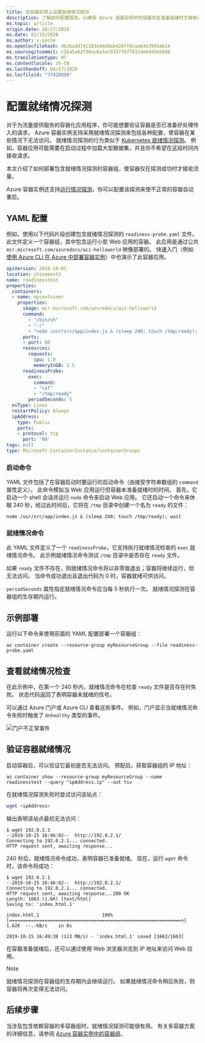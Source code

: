 ```yaml
---
title: 在容器实例上设置就绪情况探测
description: 了解如何配置探测，以确保 Azure 容器实例中的容器仅在准备就绪时才接收请求
ms.topic: article
origin.date: 10/17/2019
ms.date: 01/15/2020
ms.author: v-yeche
ms.openlocfilehash: 4b2badd741183e04d4ab426ff8caa64639914e14
ms.sourcegitcommit: c1ba5a62f30ac0a3acb337fb77431de6493e6096
ms.translationtype: HT
ms.contentlocale: zh-CN
ms.lasthandoff: 04/17/2020
ms.locfileid: "77428890"
---
```

<!--Verified successfully-->
# <a name="configure-readiness-probes"></a>配置就绪情况探测

对于为流量提供服务的容器化应用程序，你可能想要验证容器是否已准备好处理传入的请求。 Azure 容器实例支持采用就绪情况探测来包括各种配置，使容器在某些情况下无法访问。 就绪情况探测的行为类似于 [Kubernetes 就绪情况探测](https://kubernetes.io/docs/tasks/configure-pod-container/configure-liveness-readiness-startup-probes/)。 例如，容器应用可能需要在启动过程中加载大型数据集，并且你不希望在这段时间内接收请求。

本文介绍了如何部署包含就绪情况探测的容器组，使容器仅在探测成功时才接收流量。

Azure 容器实例还支持[运行情况探测](container-instances-liveness-probe.md)，你可以配置该探测来使不正常的容器自动重启。

## <a name="yaml-configuration"></a>YAML 配置

例如，使用以下代码片段创建包含就绪情况探测的 `readiness-probe.yaml` 文件。 此文件定义一个容器组，其中包含运行小型 Web 应用的容器。 此应用是通过公共 `mcr.microsoft.com/azuredocs/aci-helloworld` 映像部署的。 快速入门（例如[使用 Azure CLI 在 Azure 中部署容器实例](container-instances-quickstart.md)）中也演示了此容器应用。

```yaml
apiVersion: 2018-10-01
location: chinaeast2
name: readinesstest
properties:
  containers:
  - name: mycontainer
    properties:
      image: mcr.microsoft.com/azuredocs/aci-helloworld
      command:
        - "/bin/sh"
        - "-c"
        - "node /usr/src/app/index.js & (sleep 240; touch /tmp/ready); wait"
      ports:
      - port: 80
      resources:
        requests:
          cpu: 1.0
          memoryInGB: 1.5
      readinessProbe:
        exec:
          command:
          - "cat"
          - "/tmp/ready"
        periodSeconds: 5
  osType: Linux
  restartPolicy: Always
  ipAddress:
    type: Public
    ports:
    - protocol: tcp
      port: '80'
tags: null
type: Microsoft.ContainerInstance/containerGroups
```

### <a name="start-command"></a>启动命令

YAML 文件包括了在容器启动时要运行的启动命令（由接受字符串数组的 `command` 属性定义）。 此命令模拟当 Web 应用运行但容器未准备就绪时的时间。 首先，它启动一个 shell 会话并运行 `node` 命令来启动 Web 应用。 它还启动一个命令来休眠 240 秒，经过此时间后，它将在 `/tmp` 目录中创建一个名为 `ready` 的文件：

```console
node /usr/src/app/index.js & (sleep 240; touch /tmp/ready); wait
```

### <a name="readiness-command"></a>就绪情况命令

此 YAML 文件定义了一个 `readinessProbe`，它支持执行就绪情况检查的 `exec` 就绪情况命令。 此示例就绪情况命令测试 `/tmp` 目录中是否存在 `ready` 文件。

如果 `ready` 文件不存在，则就绪情况命令将以非零值退出；容器将继续运行，但无法访问。 当命令成功退出且退出代码为 0 时，容器就绪可供访问。 

`periodSeconds` 属性指定就绪情况命令应当每 5 秒执行一次。 就绪情况探测在容器组的生存期内运行。

## <a name="example-deployment"></a>示例部署

运行以下命令来使用前面的 YAML 配置部署一个容器组：

```azurecli
az container create --resource-group myResourceGroup --file readiness-probe.yaml
```

## <a name="view-readiness-checks"></a>查看就绪情况检查

在此示例中，在第一个 240 秒内，就绪情况命令在检查 `ready` 文件是否存在时失败。 状态代码返回了表明容器未就绪的信号。

可以通过 Azure 门户或 Azure CLI 查看这些事件。 例如，门户显示当就绪情况命令失败时触发了 `Unhealthy` 类型的事件。 

![门户不正常事件][portal-unhealthy]

## <a name="verify-container-readiness"></a>验证容器就绪情况

启动容器后，可以验证它最初是否无法访问。 预配后，获取容器组的 IP 地址：

```azurecli
az container show --resource-group myResourceGroup --name readinesstest --query "ipAddress.ip" --out tsv
```

在就绪情况探测失败时尝试访问该站点：

```bash
wget <ipAddress>
```

输出表明该站点最初无法访问：
```
$ wget 192.0.2.1
--2019-10-15 16:46:02--  http://192.0.2.1/
Connecting to 192.0.2.1... connected.
HTTP request sent, awaiting response... 
```

240 秒后，就绪情况命令成功，表明容器已准备就绪。 现在，运行 `wget` 命令时，该命令将成功：

```
$ wget 192.0.2.1
--2019-10-15 16:46:02--  http://192.0.2.1/
Connecting to 192.0.2.1... connected.
HTTP request sent, awaiting response...200 OK
Length: 1663 (1.6K) [text/html]
Saving to: 'index.html.1'

index.html.1                       100%[===============================================================>]   1.62K  --.-KB/s    in 0s      

2019-10-15 16:49:38 (113 MB/s) - 'index.html.1' saved [1663/1663] 
```

在容器准备就绪后，还可以通过使用 Web 浏览器浏览到 IP 地址来访问 Web 应用。

> [!NOTE]
> 就绪情况探测在容器组的生存期内会继续运行。 如果就绪情况命令稍后失败，则容器将再次变得无法访问。 
> 

## <a name="next-steps"></a>后续步骤

当涉及包含依赖容器的多容器组时，就绪情况探测可能很有用。 有关多容器方案的详细信息，请参阅 [Azure 容器实例中的容器组](container-instances-container-groups.md)。

<!-- IMAGES -->

[portal-unhealthy]: ./media/container-instances-readiness-probe/readiness-probe-failed.png

<!-- Update_Description: new article about container instances readiness probe -->
<!--NEW.date: 01/15/2020-->